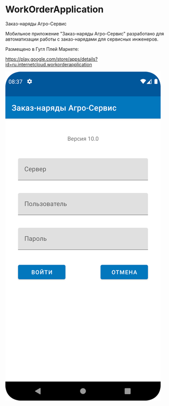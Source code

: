 # WorkOrderApplication

Заказ-наряды Агро-Сервис

Мобильное приложение "Заказ-наряды Агро-Сервис" разработано для автоматизации работы с заказ-нарядами для сервисных инженеров.

Размещено в Гугл Плей Маркете:

https://play.google.com/store/apps/details?id=ru.internetcloud.workorderapplication

![alt text](screenshots/Login.png "рис.1 Логин.")
